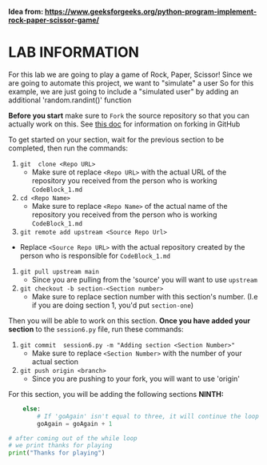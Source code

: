 __Idea from: https://www.geeksforgeeks.org/python-program-implement-rock-paper-scissor-game/__
# LAB INFORMATION
For this lab we are going to play a game of Rock, Paper, Scissor!
Since we are going to automate this project, we want to "simulate" a user
So for this example, we are just going to include a "simulated user" by adding an additional 'random.randint()' function

**Before you start** make sure to `Fork` the source repository so that you can actually work on this. See [this doc](https://docs.github.com/en/get-started/quickstart/fork-a-repo) for information on forking in GitHub

To get started on your section, wait for the previous section to be completed, then run the commands:

1. `git  clone <Repo URL>`
   * Make sure ot replace `<Repo URL>`  with the actual URL of the repository you received from the person who is working `CodeBlock_1.md`
1. `cd <Repo Name>`
   * Make sure to replace `<Repo Name>` of the actual name of the repository you received from the person who is working `CodeBlock_1.md`
1. `git remote add upstream <Source Repo Url>`
  * Replace `<Source Repo URL>` with the actual repository created by the person who is responsible for `CodeBlock_1.md`
1. `git pull upstream main`
   * Since you are pulling from the 'source' you will want  to use `upstream`
1. `git checkout -b section-<Section number>`
   * Make sure to replace section number with this section's number. (I.e if you are doing section 1, you'd put `section-one`)

Then you will be able to work on this section. **Once you have added your section** to the `session6.py` file, run these commands:

1. `git commit  session6.py -m "Adding section <Section Number>"`
   * Make sure to replace `<Section Number>` with the number of your actual section
1. `git push origin <branch>`
   * Since you are pushing to your fork, you will want to use 'origin'

For this section, you will be adding the following sections **NINTH:**

```python
    else:
        # If 'goAgain' isn't equal to three, it will continue the loop 
        goAgain = goAgain + 1

# after coming out of the while loop
# we print thanks for playing
print("Thanks for playing")

```